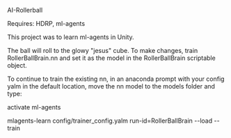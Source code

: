 AI-Rollerball

Requires: HDRP, ml-agents

This project was to learn ml-agents in Unity.

The ball will roll to the glowy "jesus" cube.
To make changes, train RollerBallBrain.nn and set it as the model in the RollerBallBrain scriptable object.

To continue to train the existing nn, in an anaconda prompt with your config yalm in the default location, move the nn model to the models folder and type:

activate ml-agents

mlagents-learn config/trainer_config.yalm run-id=RollerBallBrain --load --train
